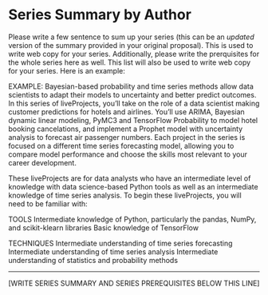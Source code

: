 # Series Summary by Author

Please write a few sentence to sum up your series (this can be an *updated* version of the summary provided in your original proposal). This is used to write web copy for your series. Additionally, please write the prerquisites for the whole series here as well. This list will also be used to write web copy for your series. Here is an example:

EXAMPLE:
Bayesian-based probability and time series methods allow data scientists to adapt their models to uncertainty and better predict outcomes. In this series of liveProjects, you’ll take on the role of a data scientist making customer predictions for hotels and airlines. You’ll use ARIMA, Bayesian dynamic linear modeling, PyMC3 and TensorFlow Probability to model hotel booking cancelations, and implement a Prophet model with uncertainty analysis to forecast air passenger numbers. Each project in the series is focused on a different time series forecasting model, allowing you to compare model performance and choose the skills most relevant to your career development.

These liveProjects are for data analysts who have an intermediate level of knowledge with data science-based Python tools as well as an intermediate knowledge of time series analysis. To begin these liveProjects, you will need to be familiar with:

TOOLS
Intermediate knowledge of Python, particularly the pandas, NumPy, and scikit-klearn libraries
Basic knowledge of TensorFlow

TECHNIQUES
Intermediate understanding of time series forecasting
Intermediate understanding of time series analysis
Intermediate understanding of statistics and probability methods

----
[WRITE SERIES SUMMARY AND SERIES PREREQUISITES BELOW THIS LINE]